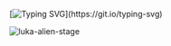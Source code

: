 [![Typing SVG](https://readme-typing-svg.demolab.com?font=&weight=300&size=15&pause=1000&color=C7F0F7&center=true&width=435&lines=oh+in+a+blink+gone+.)](https://git.io/typing-svg)

![luka-alien-stage](https://github.com/user-attachments/assets/3e4dcfcf-fb32-48c9-9970-ac8b9148c785)
 
